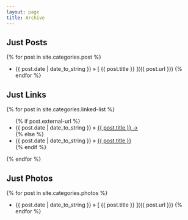 ```yaml
---
layout: page
title: Archive
---
```


<!-- Removing this because I want to use Breifly as a Twitter replacement via Micro.blog and it would clutter the content
## All Entries

{% for post in site.posts %}
{% if post.external-url %}
  * {{ post.date | date_to_string }} &raquo; [ {{ post.title }} &#x2192;]({{ post.url }})
{% else %}
  * {{ post.date | date_to_string }} &raquo; [ {{ post.title }} ]({{ post.url }})
{% endif %}
{% endfor %}
-->

## Just Posts

{% for post in site.categories.post %}
  * {{ post.date | date_to_string }} &raquo; [ {{ post.title }} ]({{ post.url }})
{% endfor %}

## Just Links

{% for post in site.categories.linked-list %}
<ul>
{% if post.external-url %}
<li>{{ post.date | date_to_string }} &raquo; <a href="{{ post.url }}">{{ post.title }} &#x2192;</a></li>
{% else %}
<li>{{ post.date | date_to_string }} &raquo; <a href="{{ post.url }}">{{ post.title }}</a></li>
{% endif %}
</ul>
{% endfor %}

## Just Photos

{% for post in site.categories.photos %}
  * {{ post.date | date_to_string }} &raquo; [ {{ post.title }} ]({{ post.url }})
{% endfor %}
<!-- Also removing this because when used as a Twitter replacement it may fill up my Archive page quickly. All Briefly content will be on thr Briefly page 
## Just Briefly

{% for post in site.categories.briefly %}
  * {{ post.date | date_to_string }} &raquo; [ {{ post.title }} ]({{ post.url }})
{% endfor %}
-->
